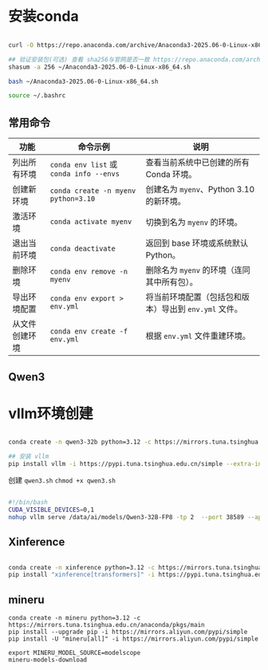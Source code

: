 #  安装conda
```bash

curl -O https://repo.anaconda.com/archive/Anaconda3-2025.06-0-Linux-x86_64.sh

## 验证安装包(可选) 查看 sha256与官网是否一致 https://repo.anaconda.com/archive/
shasum -a 256 ~/Anaconda3-2025.06-0-Linux-x86_64.sh

bash ~/Anaconda3-2025.06-0-Linux-x86_64.sh

source ~/.bashrc
```

## 常用命令
| 功能      | 命令示例                                   | 说明                               |
| ------- | -------------------------------------- | -------------------------------- |
| 列出所有环境  | `conda env list` 或 `conda info --envs` | 查看当前系统中已创建的所有 Conda 环境。          |
| 创建新环境   | `conda create -n myenv python=3.10`    | 创建名为 `myenv`、Python 3.10 的新环境。   |
| 激活环境    | `conda activate myenv`                 | 切换到名为 `myenv` 的环境。               |
| 退出当前环境  | `conda deactivate`                     | 返回到 base 环境或系统默认 Python。         |
| 删除环境    | `conda env remove -n myenv`            | 删除名为 `myenv` 的环境（连同其中所有包）。       |
| 导出环境配置  | `conda env export > env.yml`           | 将当前环境配置（包括包和版本）导出到 `env.yml` 文件。 |
| 从文件创建环境 | `conda env create -f env.yml`          | 根据 `env.yml` 文件重建环境。             |


## Qwen3
# vllm环境创建
```bash

conda create -n qwen3-32b python=3.12 -c https://mirrors.tuna.tsinghua.edu.cn/anaconda/pkgs/main

## 安装 vllm
pip install vllm -i https://pypi.tuna.tsinghua.edu.cn/simple --extra-index-url https://download.pytorch.org/whl/cu128
```

创建 `qwen3.sh`
`chmod +x qwen3.sh`
```bash

#!/bin/bash
CUDA_VISIBLE_DEVICES=0,1
nohup vllm serve /data/ai/models/Qwen3-32B-FP8 -tp 2  --port 38589 --api-key sk-jH6jShOekAcK1m9H2c397b44153f4fD6B9FeAb6c9f1fD311  --enable-reasoning --reasoning-parser qwen3 --served-model-name Qwen3-32B --dtype auto --max-num-batched-tokens 4096 --enable-reasoning --enable-prefix-caching --max-num-batched-tokens 4096  --enable-chunked-prefill --rope-scaling '{"factor": 4.0,"original_max_position_embeddings": 32768,"rope_type": "yarn"}'  --rope-theta 1000000.0 --tokenizer /ai/models/Qwen3-32B --tool-call-parser hermes --enable-auto-tool-choice  > qwen3.out 2>&1 &```
```


## Xinference
```bash

conda create -n xinference python=3.12 -c https://mirrors.tuna.tsinghua.edu.cn/anaconda/pkgs/main
pip install "xinference[transformers]" -i https://pypi.tuna.tsinghua.edu.cn/simple
```

## mineru

```shell
conda create -n mineru python=3.12 -c https://mirrors.tuna.tsinghua.edu.cn/anaconda/pkgs/main
pip install --upgrade pip -i https://mirrors.aliyun.com/pypi/simple
pip install -U "mineru[all]" -i https://mirrors.aliyun.com/pypi/simple

export MINERU_MODEL_SOURCE=modelscope
mineru-models-download
```